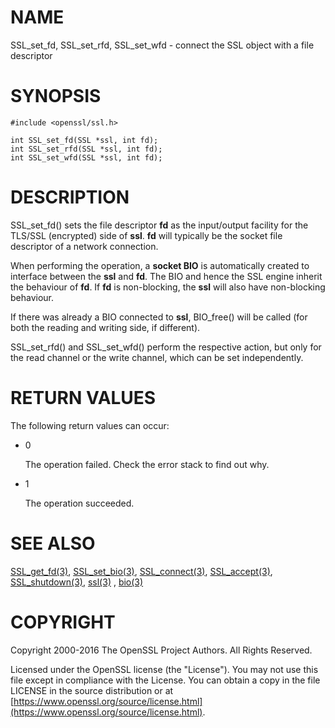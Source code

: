# NAME

SSL\_set\_fd, SSL\_set\_rfd, SSL\_set\_wfd - connect the SSL object with a file descriptor

# SYNOPSIS

    #include <openssl/ssl.h>

    int SSL_set_fd(SSL *ssl, int fd);
    int SSL_set_rfd(SSL *ssl, int fd);
    int SSL_set_wfd(SSL *ssl, int fd);

# DESCRIPTION

SSL\_set\_fd() sets the file descriptor **fd** as the input/output facility
for the TLS/SSL (encrypted) side of **ssl**. **fd** will typically be the
socket file descriptor of a network connection.

When performing the operation, a **socket BIO** is automatically created to
interface between the **ssl** and **fd**. The BIO and hence the SSL engine
inherit the behaviour of **fd**. If **fd** is non-blocking, the **ssl** will
also have non-blocking behaviour.

If there was already a BIO connected to **ssl**, BIO\_free() will be called
(for both the reading and writing side, if different).

SSL\_set\_rfd() and SSL\_set\_wfd() perform the respective action, but only
for the read channel or the write channel, which can be set independently.

# RETURN VALUES

The following return values can occur:

- 0

    The operation failed. Check the error stack to find out why.

- 1

    The operation succeeded.

# SEE ALSO

[SSL\_get\_fd(3)](http://man.he.net/man3/SSL_get_fd), [SSL\_set\_bio(3)](http://man.he.net/man3/SSL_set_bio),
[SSL\_connect(3)](http://man.he.net/man3/SSL_connect), [SSL\_accept(3)](http://man.he.net/man3/SSL_accept),
[SSL\_shutdown(3)](http://man.he.net/man3/SSL_shutdown), [ssl(3)](http://man.he.net/man3/ssl) , [bio(3)](http://man.he.net/man3/bio)

# COPYRIGHT

Copyright 2000-2016 The OpenSSL Project Authors. All Rights Reserved.

Licensed under the OpenSSL license (the "License").  You may not use
this file except in compliance with the License.  You can obtain a copy
in the file LICENSE in the source distribution or at
[https://www.openssl.org/source/license.html](https://www.openssl.org/source/license.html).
